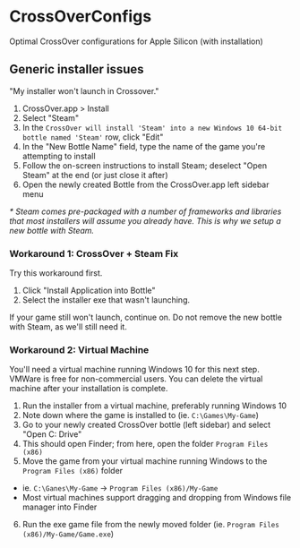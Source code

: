 # CrossOverConfigs
Optimal CrossOver configurations for Apple Silicon (with installation)

## Generic installer issues

"My installer won't launch in Crossover."

1. CrossOver.app > Install
2. Select "Steam"
3. In the `CrossOver will install 'Steam' into a new Windows 10 64-bit bottle named 'Steam'` row, click "Edit"
4. In the "New Bottle Name" field, type the name of the game you're attempting to install
5. Follow the on-screen instructions to install Steam; deselect "Open Steam" at the end (or just close it after)
6. Open the newly created Bottle from the CrossOver.app left sidebar menu

<i>\* Steam comes pre-packaged with a number of frameworks and libraries that most installers will assume you already have. This is why we setup a new bottle with Steam.</i>

### Workaround 1: CrossOver + Steam Fix
Try this workaround first.

1. Click "Install Application into Bottle"
2. Select the installer exe that wasn't launching.

If your game still won't launch, continue on. Do not remove the new bottle with Steam, as we'll still need it.

### Workaround 2: Virtual Machine
You'll need a virtual machine running Windows 10 for this next step. VMWare is free for non-commercial users. You can delete the virtual machine after your installation is complete.

1. Run the installer from a virtual machine, preferably running Windows 10
2. Note down where the game is installed to (ie. `C:\Games\My-Game`)
3. Go to your newly created CrossOver bottle (left sidebar) and select "Open C: Drive"
4. This should open Finder; from here, open the folder `Program Files (x86)`
5. Move the game from your virtual machine running Windows to the `Program Files (x86)` folder
  - ie. `C:\Ganes\My-Game` → `Program Files (x86)/My-Game`
  - Most virtual machines support dragging and dropping from Windows file manager into Finder
6. Run the exe game file from the newly moved folder (ie. `Program Files (x86)/My-Game/Game.exe`)

